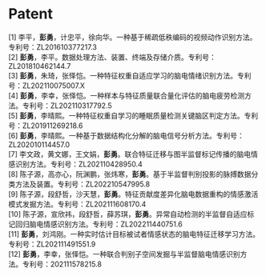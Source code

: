 ---
---

# Patent

[1] 李平，**彭勇**，计忠平，徐向华。一种基于稀疏低秩编码的视频动作识别方法。专利号：ZL201610377217.3   
[2] **彭勇**，李平。数据处理方法、装置、终端及存储介质。专利号：ZL201810462144.7   
[3] **彭勇**，朱琦，张怿恺。一种特征权重自适应学习的脑电情绪识别方法。专利号：ZL202110075007.X  
[4] **彭勇**，李幸，张怿恺。一种样本与特征质量联合量化评估的脑电疲劳检测方法。专利号：ZL202110317792.5  
[5] **彭勇**，李晴熙。一种特征权重自学习的睡眠质量检测关键脑区判定方法。专利号：ZL201911269218.6   
[6] **彭勇**，李晴熙。一种基于数据结构化分解的脑电信号分析方法。专利号：ZL202010114457.0   
[7]	李文政，黄文娜，王文娟，**彭勇**。联合特征迁移与图半监督标记传播的脑电情感识别方法。专利号：ZL202110428950.4   
[8] 陈子源，高亦心，阮渊鹏，张炜寒，**彭勇**。基于半监督判别投影的脉搏数据分类方法及装置。专利号：ZL202210547995.8   
[9]	陈子源，段舒哲，沙天慧，**彭勇**。特征贡献度差异化脑电数据重构的情感激活模式发掘方法。专利号：ZL202111608170.4   
[10]	陈子源，宣欣祎，段舒哲，薛苏琪，**彭勇**。异常自动检测的半监督自适应标记回归脑电情感识别方法。专利号：ZL202211440751.6   
[11]	**彭勇**，刘鸿刚。一种实时估计目标被试者情感状态的脑电特征迁移学习方法。专利号：ZL202111491551.9   
[12]	**彭勇**，李幸，张怿恺。一种联合判别子空间发掘与半监督脑电情感识别方法。专利号：202111578215.8
